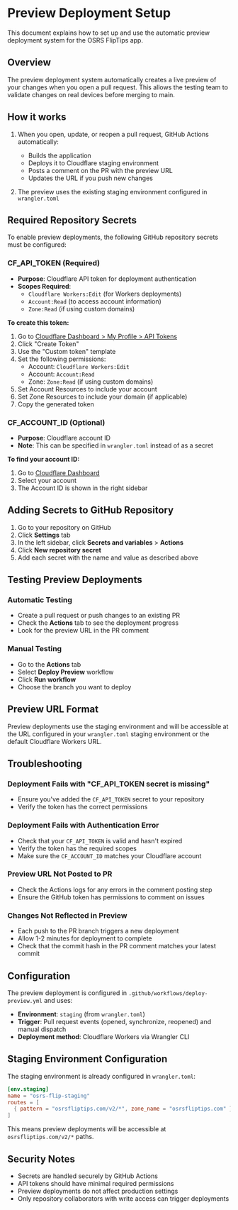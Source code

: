 # Preview Deployment Setup

This document explains how to set up and use the automatic preview deployment system for the OSRS FlipTips app.

## Overview

The preview deployment system automatically creates a live preview of your changes when you open a pull request. This allows the testing team to validate changes on real devices before merging to main.

## How it works

1. When you open, update, or reopen a pull request, GitHub Actions automatically:
   - Builds the application
   - Deploys it to Cloudflare staging environment
   - Posts a comment on the PR with the preview URL
   - Updates the URL if you push new changes

2. The preview uses the existing staging environment configured in `wrangler.toml`

## Required Repository Secrets

To enable preview deployments, the following GitHub repository secrets must be configured:

### CF_API_TOKEN (Required)
- **Purpose**: Cloudflare API token for deployment authentication
- **Scopes Required**: 
  - `Cloudflare Workers:Edit` (for Workers deployments)
  - `Account:Read` (to access account information)
  - `Zone:Read` (if using custom domains)

**To create this token:**
1. Go to [Cloudflare Dashboard > My Profile > API Tokens](https://dash.cloudflare.com/profile/api-tokens)
2. Click "Create Token"
3. Use the "Custom token" template
4. Set the following permissions:
   - Account: `Cloudflare Workers:Edit`
   - Account: `Account:Read`
   - Zone: `Zone:Read` (if using custom domains)
5. Set Account Resources to include your account
6. Set Zone Resources to include your domain (if applicable)
7. Copy the generated token

### CF_ACCOUNT_ID (Optional)
- **Purpose**: Cloudflare account ID
- **Note**: This can be specified in `wrangler.toml` instead of as a secret

**To find your account ID:**
1. Go to [Cloudflare Dashboard](https://dash.cloudflare.com/)
2. Select your account
3. The Account ID is shown in the right sidebar

## Adding Secrets to GitHub Repository

1. Go to your repository on GitHub
2. Click **Settings** tab
3. In the left sidebar, click **Secrets and variables** > **Actions**
4. Click **New repository secret**
5. Add each secret with the name and value as described above

## Testing Preview Deployments

### Automatic Testing
- Create a pull request or push changes to an existing PR
- Check the **Actions** tab to see the deployment progress
- Look for the preview URL in the PR comment

### Manual Testing
- Go to the **Actions** tab
- Select **Deploy Preview** workflow
- Click **Run workflow**
- Choose the branch you want to deploy

## Preview URL Format

Preview deployments use the staging environment and will be accessible at the URL configured in your `wrangler.toml` staging environment or the default Cloudflare Workers URL.

## Troubleshooting

### Deployment Fails with "CF_API_TOKEN secret is missing"
- Ensure you've added the `CF_API_TOKEN` secret to your repository
- Verify the token has the correct permissions

### Deployment Fails with Authentication Error
- Check that your `CF_API_TOKEN` is valid and hasn't expired
- Verify the token has the required scopes
- Make sure the `CF_ACCOUNT_ID` matches your Cloudflare account

### Preview URL Not Posted to PR
- Check the Actions logs for any errors in the comment posting step
- Ensure the GitHub token has permissions to comment on issues

### Changes Not Reflected in Preview
- Each push to the PR branch triggers a new deployment
- Allow 1-2 minutes for deployment to complete
- Check that the commit hash in the PR comment matches your latest commit

## Configuration

The preview deployment is configured in `.github/workflows/deploy-preview.yml` and uses:
- **Environment**: `staging` (from `wrangler.toml`)
- **Trigger**: Pull request events (opened, synchronize, reopened) and manual dispatch
- **Deployment method**: Cloudflare Workers via Wrangler CLI

## Staging Environment Configuration

The staging environment is already configured in `wrangler.toml`:

```toml
[env.staging]
name = "osrs-flip-staging"
routes = [
  { pattern = "osrsfliptips.com/v2/*", zone_name = "osrsfliptips.com" }
]
```

This means preview deployments will be accessible at `osrsfliptips.com/v2/*` paths.

## Security Notes

- Secrets are handled securely by GitHub Actions
- API tokens should have minimal required permissions
- Preview deployments do not affect production settings
- Only repository collaborators with write access can trigger deployments